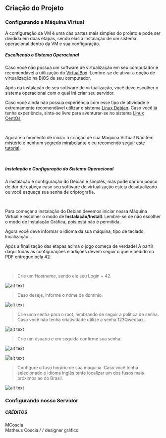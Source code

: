 ## Criação do Projeto

### Configurando a Máquina Virtual

<p>A configuração da VM é uma das partes mais simples do projeto e pode ser dividida em duas etapas, sendo elas a instalação de um sistema operacional dentro da VM e sua configuração.</p>

##### Escolhendo o Sistema Operacional

<p>Caso você não possua um software de virtualização em seu computador é recomendável a utilização do <a href="https://www.virtualbox.org">VirtualBox</a>. Lembre-se de ativar a opção de virtualização na BIOS de seu computador.</p>
<p>Após da instalação de seu software de virtualização, você deve escolher o sistema operacional com o qual irá criar seu servidor.</p>
<p>Caso você ainda não possua experiência com esse tipo de atividade é extremamente recomendável utilizar o sistema <a href="https://www.debian.org/download">Linux Debian</a>. Caso você já tenha experiência, sinta-se livre para aventurar-se no sistema <a href="https://www.centos.org/download">Linux CentOs</a>.</p>
<br>
<p>Agora é o momento de iniciar a criação de sua Máquina Virtual! Não tem mistério e nenhum segredo mirabolante e eu recomendo seguir <a href="https://www.treinaweb.com.br/blog/criando-uma-maquina-virtual-com-a-virtualbox">este tutorial</a>.</p><br>

##### Instalação e Configuração do Sistema Operacional

<p>A instalação e configuração do Debian é simples, mas pode dar um pouco de dor de cabeça caso seu software de virtualização esteja desatualizado ou você esqueça sua senha de criptografia.</p>
<br>
<p>Para começar a instalação do Debian devemos iniciar nossa Máquina Virtual e escolher o modo de <b>Instalação/Install</b>. Lembre-se de não escolher o modo de Instalação Gráfica, pois está não é permitida.</p>
<p>Agora você deve informar o idioma da sua máquina, tipo de teclado, localização...</p>
<p>Após a finalização das etapas acima o jogo começa de verdade! A partir daqui todas as configurações e adições devem seguir o que é pedido no PDF entregue pela 42.</p><br>

> Crie um *Hostname*, sendo ele seu Login + 42.

![alt text](https://user-images.githubusercontent.com/82785772/136550067-b2c83493-613f-4d94-8f63-417c9e67ea3d.png)

> Caso deseje, informe o nome de domínio.

![alt text](https://user-images.githubusercontent.com/82785772/136550144-c367b72a-5a64-443c-9886-7cf3ac7198af.png)

> Crie uma senha para o root, lembrando de seguir a política de senha.
Caso você não tenha criatividade utilize a senha 123Qwedsaz.

![alt text](https://user-images.githubusercontent.com/82785772/136550617-6859ea60-e521-4eaf-8e41-e7cfa2e63705.png)

> Crie um úsuario e em seguida confirme sua senha.

![alt text](https://user-images.githubusercontent.com/82785772/136550803-c4c55a4a-7c78-448b-a60d-b3dec7c5bd83.png)

![alt text](https://user-images.githubusercontent.com/82785772/136550862-d74698b3-52f0-498b-b5af-c20c5be80584.png)

> Configure o fuso horário de sua máquina.
Caso você tenha selecionado o idioma inglês tente localizar um dos fusos mais próximos ao do Brasil.

![alt text](https://user-images.githubusercontent.com/82785772/136551018-fa4378d4-b2b7-4453-a38d-c4bbc2568c12.png)

### Configurando nosso Servidor


##### CRÉDITOS

<p>MCoscia<br>
Matheus Coscia / / designer gráfico</p>
